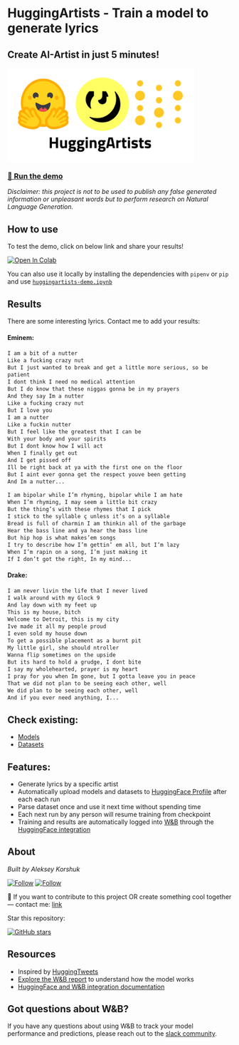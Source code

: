 # HuggingArtists - Train a model to generate lyrics

## Create AI-Artist in just 5 minutes!

<img src="img/logo.jpg" width="420" align="center">

### [🚀 Run the demo](https://colab.research.google.com/github/AlekseyKorshuk/huggingartists/blob/master/huggingartists-demo.ipynb)

_Disclaimer: this project is not to be used to publish any false generated information or unpleasant words but to perform research on Natural Language Generation._

## How to use

To test the demo, click on below link and share your results!

[![Open In Colab](https://colab.research.google.com/assets/colab-badge.svg)](https://colab.research.google.com/github/AlekseyKorshuk/huggingartists/blob/master/huggingartists-demo.ipynb)

You can also use it locally by installing the dependencies with `pipenv` or `pip` and use [`huggingartists-demo.ipynb`](huggingartists-demo.ipynb)

## Results

There are some interesting lyrics. Contact me to add your results:

#### Eminem:
~~~
I am a bit of a nutter
Like a fucking crazy nut
But I just wanted to break and get a little more serious, so be patient
I dont think I need no medical attention
But I do know that these niggas gonna be in my prayers
And they say Im a nutter
Like a fucking crazy nut
But I love you
I am a nutter
Like a fuckin nutter
But I feel like the greatest that I can be
With your body and your spirits
But I dont know how I will act
When I finally get out
And I get pissed off
Ill be right back at ya with the first one on the floor
But I aint ever gonna get the respect youve been getting
And Im a nutter...
~~~
~~~
I am bipolar while I’m rhyming, bipolar while I am hate
When I’m rhyming, I may seem a little bit crazy
But the thing’s with these rhymes that I pick
I stick to the syllable ç unless it’s on a syllable
Bread is full of charmin I am thinkin all of the garbage
Hear the bass line and ya hear the bass line
But hip hop is what makes’em songs
I try to describe how I’m gettin’ em all, but I’m lazy
When I’m rapin on a song, I’m just making it
If I don’t got the right, In my mind...
~~~


#### Drake:
~~~
I am never livin the life that I never lived
I walk around with my Glock 9
And lay down with my feet up
This is my house, bitch
Welcome to Detroit, this is my city
Ive made it all my people proud
I even sold my house down
To get a possible placement as a burnt pit
My little girl, she should ntroller
Wanna flip sometimes on the upside
But its hard to hold a grudge, I dont bite
I say my wholehearted, prayer is my heart
I pray for you when Im gone, but I gotta leave you in peace
That we did not plan to be seeing each other, well
We did plan to be seeing each other, well
And if you ever need anything, I...
~~~

## Check existing:
* [Models](https://huggingface.co/models?filter=huggingartists)
* [Datasets](https://huggingface.co/datasets?search=huggingartists)


## Features:
* Generate lyrics by a specific artist
* Automatically upload models and datasets to [HuggingFace Profile](https://huggingface.co/huggingartists) after each each run
* Parse dataset once and use it next time without spending time
* Each next run by any person will resume training from checkpoint
* Training and results are automatically logged into [W&B](https://docs.wandb.com) through the [HuggingFace integration](https://docs.wandb.com/huggingface)


## About

*Built by Aleksey Korshuk*

[![Follow](https://img.shields.io/github/followers/AlekseyKorshuk?style=social)](https://github.com/AlekseyKorshuk)
[![Follow](https://img.shields.io/twitter/follow/alekseykorshuk?style=social)](https://twitter.com/intent/follow?screen_name=alekseykorshuk)

🚀 If you want to contribute to this project OR create something cool together — contact me: [link](https://github.com/AlekseyKorshuk)

Star this repository:

[![GitHub stars](https://img.shields.io/github/stars/AlekseyKorshuk/huggingartists?style=social)](https://github.com/AlekseyKorshuk/huggingartists)

## Resources
* Inspired by [HuggingTweets](https://github.com/borisdayma/huggingtweets)
* [Explore the W&B report](https://wandb.ai/huggingartists/huggingartists/reportlist) to understand how the model works
* [HuggingFace and W&B integration documentation](https://docs.wandb.com/library/integrations/huggingface)

## Got questions about W&B?
If you have any questions about using W&B to track your model performance and predictions, please reach out to the [slack community](https://wb-forum.slack.com/signup#/).
